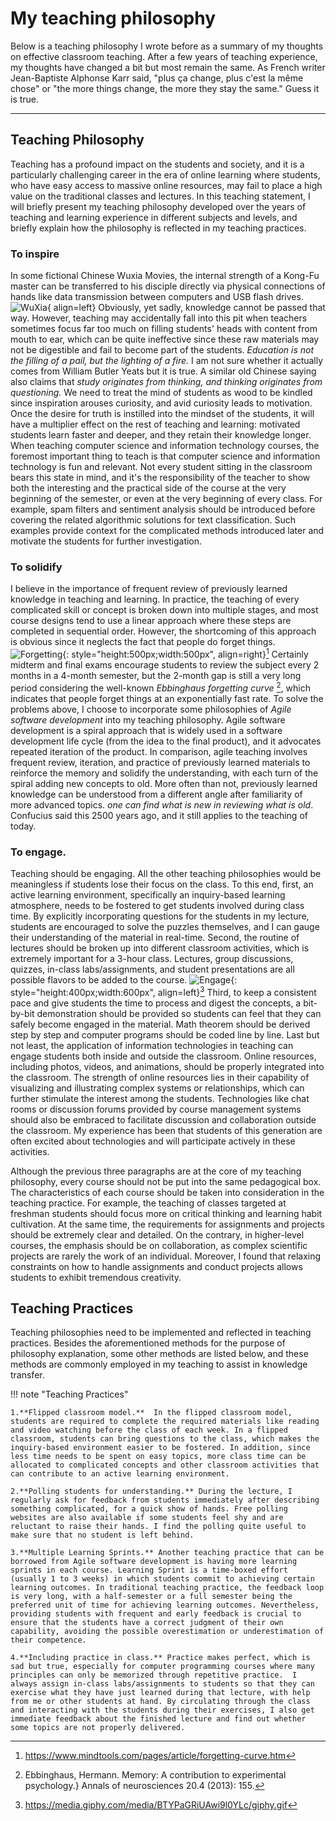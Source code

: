 # My teaching philosophy

Below is a teaching philosophy I wrote before as a summary of my thoughts on effective classroom teaching. After a few years of teaching experience, my thoughts have changed a bit but most remain the same.  As French writer Jean-Baptiste Alphonse Karr said, "plus ça change, plus c'est la même chose" or "the more things change, the more they stay the same." Guess it is true.

----

## Teaching Philosophy

Teaching has a profound impact on the students and society, and it is a particularly challenging career in the era of online learning where students, who have easy access to massive online resources, may fail to place a high value on the traditional classes and lectures. In this teaching statement, I will briefly present my teaching philosophy developed over the years of teaching and learning experience in different subjects and levels, and briefly explain how the philosophy is reflected in my teaching practices.




### To inspire

In some fictional Chinese Wuxia Movies, the internal strength of a Kong-Fu master can be transferred to his disciple directly via physical connections of hands like data transmission between computers and USB flash drives. ![WuXia](../assets/teachingphilosophy/cat.webp){ align=left} Obviously, yet sadly, knowledge cannot be passed that way. However, teaching may accidentally fall into this pit when teachers sometimes focus far too much on filling students' heads with content from mouth to ear, which can be quite ineffective since these raw materials may not be digestible and fail to become part of the students.   *Education is not the filling of a pail, but the lighting of a fire.*  I am not sure whether it actually comes from William Butler Yeats but it is true. A similar old Chinese saying also claims that *study originates from thinking, and thinking originates from questioning.* We need to treat the mind of students as wood to be kindled since inspiration arouses curiosity, and avid curiosity leads to motivation. Once the desire for truth is instilled into the mindset of the students, it will have a multiplier effect on the rest of teaching and learning: motivated students learn faster and deeper, and they retain their knowledge longer. When teaching computer science and information technology courses, the foremost important thing to teach is that computer science and information technology is fun and relevant. Not every student sitting in the classroom bears this state in mind, and it's the responsibility of the teacher to show both the interesting and the practical side of the course at the very beginning of the semester, or even at the very beginning of every class. For example, spam filters and sentiment analysis should be introduced before covering the related algorithmic solutions for text classification. Such examples provide context for the complicated methods introduced later and motivate the students for further investigation.  

### To solidify

I believe in the importance of frequent review of previously learned knowledge in teaching and learning. In practice, the teaching of every complicated skill or concept is broken down into multiple stages, and most course designs tend to use a linear approach where these steps are completed in sequential order. However, the shortcoming of this approach is obvious 
since it neglects the fact that people do forget things. ![Forgetting](../assets/teachingphilosophy/forgettingcurve.jpg){: style="height:500px;width:500px", align=right}[^2] Certainly midterm and final exams encourage students to review the subject every 2 months in a 4-month semester, but the 2-month gap is still a very long period considering the well-known *Ebbinghaus forgetting curve* [^1], which indicates that people forget things at an exponentially fast rate. To solve the problems above, I choose to incorporate some philosophies of *Agile software development* into my teaching philosophy. Agile software development is a spiral approach that is widely used in a software development life cycle (from the idea to the final product), and it advocates repeated iteration of the product.  In comparison, agile teaching involves frequent review, iteration, and practice of previously learned materials to  reinforce the memory and solidify the understanding, with each turn of the spiral adding new concepts to old. More often than not, previously learned knowledge can be understood from a different angle after familiarity of more advanced topics. *one can find what is new in reviewing what is old*. Confucius said this 2500 years ago, and it still applies to the teaching of today. 



### To engage.

Teaching should be engaging. All the other teaching philosophies would be meaningless if students lose their focus on the class. To this end, first, an active learning environment, specifically an inquiry-based learning atmosphere, needs to be fostered to get students involved during class time. By explicitly incorporating questions for the students in my lecture, students are encouraged to solve the puzzles themselves, and I can gauge their understanding of the material in real-time. Second, the routine of lectures should be broken up into different classroom activities, which is extremely important for a 3-hour class. Lectures, group discussions, quizzes, in-class labs/assignments, and student presentations are all possible flavors to be added to the course.  ![Engage](../assets/teachingphilosophy/engage.gif){: style="height:400px;width:600px", align=left}[^3]  Third, to keep a consistent pace and give students the time to process and digest the concepts, a bit-by-bit demonstration should be provided so students can feel that  they can safely become engaged in the material. Math theorem should be derived step by step and computer programs should be coded line by line. Last but not least, the application of information technologies in teaching can engage students both inside and outside the classroom. Online resources, including photos, videos, and animations, should be properly integrated into the classroom. The strength of online resources lies in their capability of visualizing and illustrating complex systems or relationships, which can further stimulate the interest among the students. Technologies like chat rooms or discussion forums provided by course management systems should also be embraced to facilitate discussion and collaboration outside the classroom. My experience has been that students of this generation are often excited about technologies and will participate actively in these activities.


Although the previous three paragraphs are at the core of my teaching philosophy,  every course should not be put into the same pedagogical box. The characteristics of each course  should be taken into consideration in the teaching practice. For example, the teaching of classes targeted at freshman students should focus more on critical thinking and learning habit cultivation.  At the same time, the requirements for assignments and projects should be extremely clear and detailed. On the contrary, in higher-level courses, the emphasis should be on collaboration, as complex scientific projects are rarely the work of an individual. Moreover, I found that relaxing constraints on how to handle assignments and conduct projects allows students to exhibit tremendous creativity. 

## Teaching Practices

Teaching philosophies need to be implemented and reflected in teaching practices. Besides the aforementioned methods for the purpose of philosophy explanation, some other methods are listed below, and these methods are commonly employed in my teaching to assist in knowledge transfer.

!!! note "Teaching Practices"

    1.**Flipped classroom model.**  In the flipped classroom model, students are required to complete the required materials like reading and video watching before the class of each week. In a flipped classroom, students can bring questions to the class, which makes the inquiry-based environment easier to be fostered. In addition, since less time needs to be spent on easy topics, more class time can be allocated to complicated concepts and other classroom activities that can contribute to an active learning environment.  
    
    2.**Polling students for understanding.** During the lecture, I regularly ask for feedback from students immediately after describing something complicated, for a quick show of hands. Free polling websites are also available if some students feel shy and are reluctant to raise their hands. I find the polling quite useful to make sure that no student is left behind. 

    3.**Multiple Learning Sprints.** Another teaching practice that can be borrowed from Agile software development is having more learning sprints in each course. Learning Sprint is a time-boxed effort (usually 1 to 3 weeks) in which students commit to achieving certain learning outcomes. In traditional teaching practice, the feedback loop is very long, with a half-semester or a full semester being the preferred unit of time for achieving learning outcomes. Nevertheless, providing students with frequent and early feedback is crucial to ensure that the students have a correct judgment of their own capability, avoiding the possible overestimation or underestimation of their competence. 
    
    4.**Including practice in class.** Practice makes perfect, which is sad but true, especially for computer programming courses where many principles can only be memorized through repetitive practice.  I always assign in-class labs/assignments to students so that they can exercise what they have just learned during that lecture, with help from me or other students at hand. By circulating through the class and interacting with the students during their exercises, I also get immediate feedback about the finished lecture and find out whether some topics are not properly delivered.




[^1]: Ebbinghaus, Hermann. Memory: A contribution to experimental psychology.} Annals of neurosciences 20.4 (2013): 155.

[^2]: https://www.mindtools.com/pages/article/forgetting-curve.htm

[^3]: https://media.giphy.com/media/BTYPaGRiUAwi9l0YLc/giphy.gif
